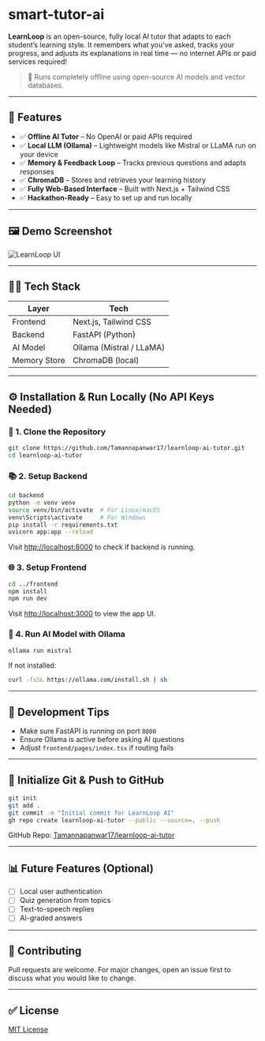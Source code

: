 # smart-tutor-ai

**LearnLoop** is an open-source, fully local AI tutor that adapts to each student’s learning style. It remembers what you've asked, tracks your progress, and adjusts its explanations in real time — no internet APIs or paid services required!

> 📍 Runs completely offline using open-source AI models and vector databases.

---

## 🚀 Features

* ✅ **Offline AI Tutor** – No OpenAI or paid APIs required
* ✅ **Local LLM (Ollama)** – Lightweight models like Mistral or LLaMA run on your device
* ✅ **Memory & Feedback Loop** – Tracks previous questions and adapts responses
* ✅ **ChromaDB** – Stores and retrieves your learning history
* ✅ **Fully Web-Based Interface** – Built with Next.js + Tailwind CSS
* ✅ **Hackathon-Ready** – Easy to set up and run locally

---

## 🖼️ Demo Screenshot

![LearnLoop UI](./screenshot.png) <!-- Optional: Replace with actual screenshot -->

---

## 🧑‍💻 Tech Stack

| Layer        | Tech                     |
| ------------ | ------------------------ |
| Frontend     | Next.js, Tailwind CSS    |
| Backend      | FastAPI (Python)         |
| AI Model     | Ollama (Mistral / LLaMA) |
| Memory Store | ChromaDB (local)         |

---

## ⚙️ Installation & Run Locally (No API Keys Needed)

### 🧼 1. Clone the Repository

```bash
git clone https://github.com/Tamannapanwar17/learnloop-ai-tutor.git
cd learnloop-ai-tutor
```

### 📚 2. Setup Backend

```bash
cd backend
python -m venv venv
source venv/bin/activate  # For Linux/macOS
venv\Scripts\activate     # For Windows
pip install -r requirements.txt
uvicorn app:app --reload
```

Visit [http://localhost:8000](http://localhost:8000) to check if backend is running.

### 🌐 3. Setup Frontend

```bash
cd ../frontend
npm install
npm run dev
```

Visit [http://localhost:3000](http://localhost:3000) to view the app UI.

### 🧒 4. Run AI Model with Ollama

```bash
ollama run mistral
```

If not installed:

```bash
curl -fsSL https://ollama.com/install.sh | sh
```

---

## 🔧 Development Tips

* Make sure FastAPI is running on port `8000`
* Ensure Ollama is active before asking AI questions
* Adjust `frontend/pages/index.tsx` if routing fails

---

## 🔮 Initialize Git & Push to GitHub

```bash
git init
git add .
git commit -m "Initial commit for LearnLoop AI"
gh repo create learnloop-ai-tutor --public --source=. --push
```

GitHub Repo: [Tamannapanwar17/learnloop-ai-tutor](https://github.com/Tamannapanwar17/learnloop-ai-tutor)

---

## 📊 Future Features (Optional)

* [ ] Local user authentication
* [ ] Quiz generation from topics
* [ ] Text-to-speech replies
* [ ] AI-graded answers

---

## 🙏 Contributing

Pull requests are welcome. For major changes, open an issue first to discuss what you would like to change.

---

## ✅ License

[MIT License](LICENSE)

